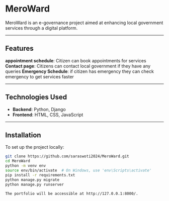 # MeroWard

MeroWard is an e-governance project aimed at enhancing local government services through a digital platform.

---

## Features
**appointment schedule**: Citizen can book appointments for services
**Contact page**: Citizens can contact local government if they have any queries
**Emergency Schedule**: if citizen has emergency they can check emergency to get services faster


---

## Technologies Used

- **Backend**: Python, Django
- **Frontend**: HTML, CSS, JavaScript

---

## Installation

To set up the project locally:


```bash
git clone https://github.com/saraswoti2024/MeroWard.git
cd MeroWard
python -m venv env
source env/bin/activate  # On Windows, use 'env\Scripts\activate'
pip install -r requirements.txt
python manage.py migrate
python manage.py runserver

The portfolio will be accessible at http://127.0.0.1:8000/.
